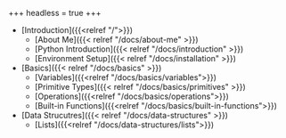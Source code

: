 +++
headless = true
+++

- [Introduction]({{<relref "/">}})
  - [About Me]({{< relref "/docs/about-me" >}})
  - [Python Introduction]({{< relref "/docs/introduction" >}})
  - [Environment Setup]({{< relref "/docs/installation" >}})
- [Basics]({{< relref "/docs/basics" >}})
  - [Variables]({{<relref "/docs/basics/variables">}})
  - [Primitive Types]({{< relref "/docs/basics/primitives" >}})
  - [Operations]({{<relref "/docs/basics/operations">}})
  - [Built-in Functions]({{<relref "/docs/basics/built-in-functions">}})
- [Data Strucutres]({{< relref "/docs/data-structures" >}})
  - [Lists]({{<relref "/docs/data-structures/lists">}})

